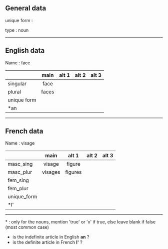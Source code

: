 ## General data

unique form :

type : noun

---

## English data

Name : face

|             | main  | alt 1 | alt 2 | alt 3 |
| :---------- | :---: | :---: | :---: | ----- |
| singular    | face  |       |       |       |
| plural      | faces |       |       |       |
| unique form |       |       |       |       |
| \*an        |       |       |       |       |

---

## French data

Name : visage

|             |  main   |  alt 1  | alt 2 | alt 3 |
| :---------- | :-----: | :-----: | :---: | :---: |
| masc_sing   | visage  | figure  |       |       |
| masc_plur   | visages | figures |       |       |
| fem_sing    |         |         |       |       |
| fem_plur    |         |         |       |       |
| unique_form |         |         |       |       |
| \*l'        |         |         |       |       |

---

\* : only for the nouns, mention 'true' or 'x' if true, else leave blank if false (most common case)

- is the indefinite article in English **an** ?
- is the definite article in French **l'** ?
